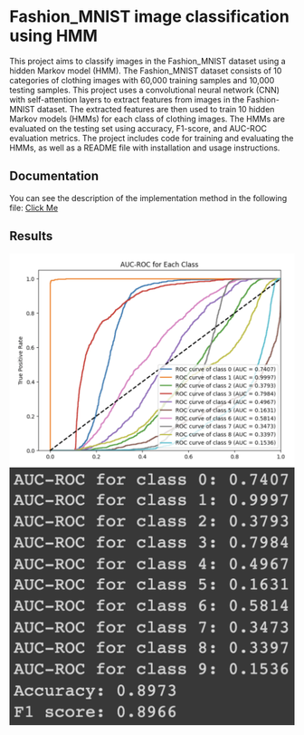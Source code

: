 # Fashion_MNIST image classification using HMM

This project aims to classify images in the Fashion_MNIST dataset using a hidden Markov model (HMM). The Fashion_MNIST dataset consists of 10 categories of clothing images with 60,000 training samples and 10,000 testing samples. This project uses a convolutional neural network (CNN) with self-attention layers to extract features from images in the Fashion-MNIST dataset. The extracted features are then used to train 10 hidden Markov models (HMMs) for each class of clothing images. The HMMs are evaluated on the testing set using accuracy, F1-score, and AUC-ROC evaluation metrics. The project includes code for training and evaluating the HMMs, as well as a README file with installation and usage instructions.

## Documentation

You can see the description of the implementation method in the following file:
[Click Me](https://github.com/kiananvari/Image-classification-using-HMMs/raw/main/Documentation.pdf)


## Results

![App Screenshot](https://raw.githubusercontent.com/kiananvari/Image-classification-using-HMMs/main/Results/1.png)
![App Screenshot](https://raw.githubusercontent.com/kiananvari/Image-classification-using-HMMs/main/Results/2.png)


